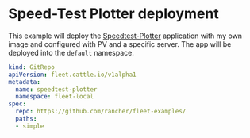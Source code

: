 # Speed-Test Plotter deployment

This example will deploy the [Speedtest-Plotter](https://github.com/ansemjo/speedtest-plotter) application with my own image and configured with PV and a specific server.
The app will be deployed into the `default` namespace.

```yaml
kind: GitRepo
apiVersion: fleet.cattle.io/v1alpha1
metadata:
  name: speedtest-plotter
  namespace: fleet-local
spec:
  repo: https://github.com/rancher/fleet-examples/
  paths:
  - simple
```
